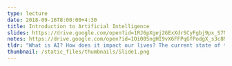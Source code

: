 ```yaml
---
type: lecture
date: 2018-09-16T8:00:00+4:30
title: Introduction to Artificial Intelligence
slides: https://drive.google.com/open?id=1RJ6pXgej2GExXdrSCyFgbj9px_S7N1x4
notes: https://drive.google.com/open?id=1Oi005ngHI9vX6FFPqGfPodgX_s3c8MwU
tldr: "What is AI? How does it impact our lives? The current state of the art."
thumbnail: /static_files/thumbnails/Slide1.png
---
```

